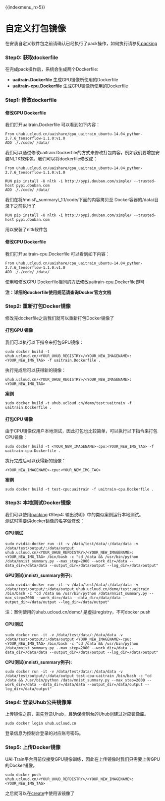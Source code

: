 {{indexmenu_n>5}}

# 自定义打包镜像

在安装自定义软件包之前请确认已经执行了pack操作，如何执行请参见[packing](/ai/uai-train/guide/tensorflow/packing)

### Step0: 获取dockerfile

在完成pack操作后，系统会生成两个Dockerfile:

  - **uaitrain.Dockerfile** 生成GPU镜像所使用的Dockerfile
  - **uaitrain-cpu.Dockerfile** 生成CPU镜像所使用的Dockerfile

### Step1: 修改dockerfile

#### 修改GPU Dockerfile

我们打开uaitrain.Dockerfile 可以看到如下内容：

    From uhub.ucloud.cn/uaishare/gpu_uaitrain_ubuntu-14.04_python-2.7.6_tensorflow-1.1.0:v1.0
    ADD ././code/ /data/

我们可以通过修改uaitrain.Dockerfile的方式来修改打包内容，例如我们要增加安装NLTK软件包，我们可以将dockerfile修改成：

    From uhub.ucloud.cn/uaishare/gpu_uaitrain_ubuntu-14.04_python-2.7.6_tensorflow-1.1.0:v1.0
    
    RUN pip install -U nltk -i http://pypi.douban.com/simple/ --trusted-host pypi.douban.com
    ADD ././code/ /data/

我们在将/mnist\\\_summary\\\_1.1/code/下面的内容拷贝至 Docker容器的/data/目录下之前执行了

    RUN pip install -U nltk -i http://pypi.douban.com/simple/ --trusted-host pypi.douban.com

用以安装了nltk软件包  

#### 修改CPU Dockerfile

我们打开uaitrain-cpu.Dockerfile 可以看到如下内容：

    From uhub.ucloud.cn/uaishare/cpu_uaitrain_ubuntu-14.04_python-2.7.6_tensorflow-1.1.0:v1.0
    ADD ././code/ /data/

使用和修改GPU Dockerfile相同的方法修改uaitrain-cpu.Dockerfile即可

**注：详细的dockerfile使用规范请查询Docker官方文档**

### Step2: 重新打包Docker镜像

修改完dockerfile之后我们就可以重新打包Docker镜像了

#### 打包GPU 镜像

我们可以执行以下指令来打包GPU镜像：

    sudo docker build -t uhub.ucloud.cn/<YOUR_UHUB_REGISTRY>/<YOUR_NEW_IMAGENAME>:<YOUR_NEW_IMG_TAG> -f uaitrain.Dockerfile .

执行完成后可以获得新的镜像：

    uhub.ucloud.cn/<YOUR_UHUB_REGISTRY>/<YOUR_NEW_IMAGENAME>:<YOUR_NEW_IMG_TAG>

**案例**

    sudo docker build -t uhub.ucloud.cn/demo/test:uaitrain -f uaitrain.Dockerfile .

#### 打包CPU 镜像

由于CPU镜像仅用户本地测试，因此打包也比较简单，可以执行以下指令来打包CPU镜像：

    sudo docker build -t <YOUR_NEW_IMAGENAME>-cpu:<YOUR_NEW_IMG_TAG> -f uaitrain-cpu.Dockerfile .

执行完成后可以获得新的镜像：

    <YOUR_NEW_IMAGENAME>-cpu:<YOUR_NEW_IMG_TAG>

**案例**

    sudo docker build -t test-cpu:uaitrain -f uaitrain-cpu.Dockerfile .

### Step3: 本地测试Docker镜像

我们可以使用[packing](/ai/uai-train/guide/tensorflow/packing) 《Step4:
输出说明》中的类似案例运行本地测试。  
测试时需要讲docker镜像的名字做修改：

#### GPU测试

    sudo nvidia-docker run -it -v /data/test/data/:/data/data -v /data/test/output/:/data/output uhub.ucloud.cn/<YOUR_UHUB_REFDISTRY>/<YOUR_NEW_IMAGENAME>:<YOUR_NEW_IMG_TAG> /bin/bash -c "cd /data && /usr/bin/python /data/mnist_summary.py --max_step=2000 --work_dir=/data --data_dir=/data/data --output_dir=/data/output --log_dir=/data/output"

**GPU测试(mnist\\\_summary例子):**

    sudo nvidia-docker run -it -v /data/test/data/:/data/data -v /data/test/output/:/data/output uhub.ucloud.cn/demo/test:uaitrain /bin/bash -c "cd /data && /usr/bin/python /data/mnist_summary.py --max_step=2000 --work_dir=/data --data_dir=/data/data --output_dir=/data/output --log_dir=/data/output"

注：案例使用的uhub.ucloud.cn/demo/ 是虚拟registry，不可docker push

#### CPU测试

    sudo docker run -it -v /data/test/data/:/data/data -v /data/test/output/:/data/output <YOUR_NEW_IMAGENAME>-cpu:<YOUR_NEW_IMG_TAG> /bin/bash -c "cd /data && /usr/bin/python /data/mnist_summary.py --max_step=2000 --work_dir=/data --data_dir=/data/data --output_dir=/data/output --log_dir=/data/output"

**CPU测试(mnist\\\_summary例子):**

    sudo docker run -it -v /data/test/data/:/data/data -v /data/test/output/:/data/output test-cpu:uaitrain /bin/bash -c "cd /data && /usr/bin/python /data/mnist_summary.py --max_step=2000 --work_dir=/data --data_dir=/data/data --output_dir=/data/output --log_dir=/data/output"

### Step4: 登录Uhub公共镜像库

上传镜像之前，需先登录Uhub，且确保控制台的Uhub创建过对应镜像库。

    sudo docker login uhub.ucloud.cn

登录信息为控制台登录的对应账号密码。

### Step5: 上传Docker镜像

UAI-Train平台目前仅接受GPU镜像训练，因此在上传镜像时我们只需要上传GPU的Docker镜像。

``` 
sudo docker push uhub.ucloud.cn/<YOUR_UHUB_REFDISTRY>/<YOUR_NEW_IMAGENAME>:<YOUR_NEW_IMG_TAG> 
```

之后就可以在[create](/ai/uai-train/set-up/how-to-use/create)中使用该镜像了
